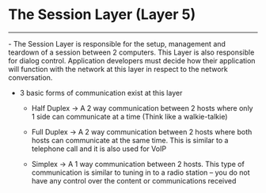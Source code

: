 # The Session Layer (Layer 5)
<hr>
- The Session Layer is responsible for the setup, management and teardown of a session between 2 computers. This Layer is also responsible for dialog control. Application developers must decide how their application will function with the network at this layer in respect to the network conversation.

- 3 basic forms of communication exist at this layer
	
	- Half Duplex -> A 2 way communication between 2 hosts where only 1 side can communicate at a time (Think like a walkie-talkie)
	
	- Full Duplex -> A 2 way communication between 2 hosts where both hosts can communicate at the same time. This is similar to a telephone call and it is also used for VoIP

	- Simplex -> A 1 way communication between 2 hosts. This type of communication is similar to tuning in to a radio station – you do not have any control over the content or communications received